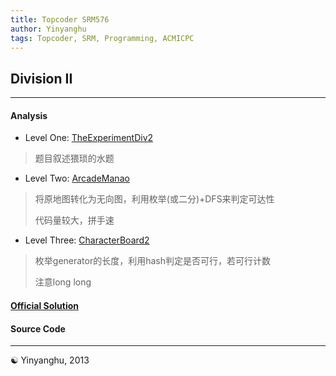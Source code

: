 ```yaml
---
title: Topcoder SRM576
author: Yinyanghu
tags: Topcoder, SRM, Programming, ACMICPC
---
```


## Division II

---

#### Analysis

* Level One: [TheExperimentDiv2](http://apps.topcoder.com/stat?c=problem_statement&pm=12508&rd=15496)

> 题目叙述猥琐的水题

* Level Two: [ArcadeManao](http://apps.topcoder.com/stat?c=problem_statement&pm=12504&rd=15496)

> 将原地图转化为无向图，利用枚举(或二分)+DFS来判定可达性
>
> 代码量较大，拼手速

* Level Three: [CharacterBoard2](http://apps.topcoder.com/stat?c=problem_statement&pm=12506&rd=15496)

> 枚举generator的长度，利用hash判定是否可行，若可行计数
>
> 注意long long

#### [Official Solution](http://apps.topcoder.com/wiki/display/tc/SRM+576)

#### Source Code

<script src="https://gist.github.com/yinyanghu/5369609.js"></script>

---

☯ Yinyanghu, 2013
